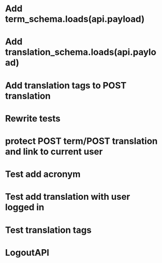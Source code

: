 # Add term_schema.loads(api.payload)
# Add translation_schema.loads(api.payload)
# Add translation tags to POST translation
# Rewrite tests
# protect POST term/POST translation and link to current user
# Test add acronym
# Test add translation with user logged in
# Test translation tags
# LogoutAPI
